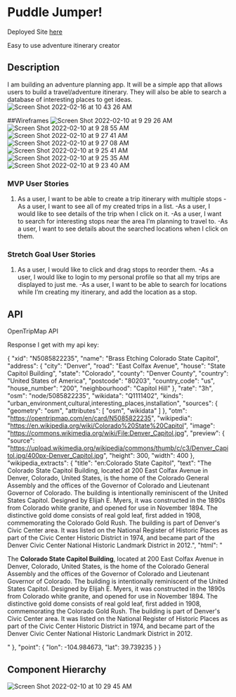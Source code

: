 # Puddle Jumper!

Deployed Site [here](https://friendly-austin-935131.netlify.app/)

Easy to use adventure itinerary creator

## Description

I am building an adventure planning app.  It will be a simple app that allows users to build a travel/adventure itinerary.  They will also be able to search a database of interesting places to get ideas.  
![Screen Shot 2022-02-16 at 10 43 26 AM](https://user-images.githubusercontent.com/96032956/154330091-f1cc24e4-8ea8-49aa-9b27-b0305e9b169c.png)



##Wireframes
![Screen Shot 2022-02-10 at 9 29 26 AM](https://user-images.githubusercontent.com/96032956/153465813-6cf44fe2-5b9d-4f3b-a854-58acc7c13f6d.png)
![Screen Shot 2022-02-10 at 9 28 55 AM](https://user-images.githubusercontent.com/96032956/153465816-3abcd14f-83a2-40a4-88e4-4e781537b57c.png)
![Screen Shot 2022-02-10 at 9 27 41 AM](https://user-images.githubusercontent.com/96032956/153465819-d454508b-19e9-4ef1-bb02-93e2639b7584.png)
![Screen Shot 2022-02-10 at 9 27 08 AM](https://user-images.githubusercontent.com/96032956/153465820-11eb446f-212a-474f-85e5-fedc79e5b664.png)
![Screen Shot 2022-02-10 at 9 25 41 AM](https://user-images.githubusercontent.com/96032956/153465821-f6166b76-3612-450c-93d2-3e6f375af25f.png)
![Screen Shot 2022-02-10 at 9 25 35 AM](https://user-images.githubusercontent.com/96032956/153465824-64171249-a887-4a0d-bb6d-14fb31a173e8.png)
![Screen Shot 2022-02-10 at 9 23 40 AM](https://user-images.githubusercontent.com/96032956/153465826-44d25d89-1b62-4047-a9c9-eea34a55a7f7.png)








### MVP User Stories

1. As a user, I want to be able to create a trip itinerary with multiple stops
    -As a user, I want to see all of my created trips in a list.
     -As a user, I would like to see details of the trip when I click on it.
     -As a user, I want to search for interesting stops near the area I’m planning to travel to.
     -As a user, I want to see details about the searched locations when I click on them.

### Stretch Goal User Stories
1. As a user, I would like to click and drag stops to reorder them.
    -As a user, I would like to login to my personal profile so that all my trips are displayed to just me.
    -As a user, I want to be able to search for locations while I’m creating my itinerary, and add the location as a stop.

## API
OpenTripMap API


Response I get with my api key:

{
"xid": "N5085822235",
"name": "Brass Etching Colorado State Capitol",
"address": {
"city": "Denver",
"road": "East Colfax Avenue",
"house": "State Capitol Building",
"state": "Colorado",
"county": "Denver County",
"country": "United States of America",
"postcode": "80203",
"country_code": "us",
"house_number": "200",
"neighbourhood": "Capitol Hill"
},
"rate": "3h",
"osm": "node/5085822235",
"wikidata": "Q1111402",
"kinds": "urban_environment,cultural,interesting_places,installation",
"sources": {
"geometry": "osm",
"attributes": [
"osm",
"wikidata"
]
},
"otm": "https://opentripmap.com/en/card/N5085822235",
"wikipedia": "https://en.wikipedia.org/wiki/Colorado%20State%20Capitol",
"image": "https://commons.wikimedia.org/wiki/File:Denver_Capitol.jpg",
"preview": {
"source": "https://upload.wikimedia.org/wikipedia/commons/thumb/c/c3/Denver_Capitol.jpg/400px-Denver_Capitol.jpg",
"height": 300,
"width": 400
},
"wikipedia_extracts": {
"title": "en:Colorado State Capitol",
"text": "The Colorado State Capitol Building, located at 200 East Colfax Avenue in Denver, Colorado, United States, is the home of the Colorado General Assembly and the offices of the Governor of Colorado and Lieutenant Governor of Colorado. The building is intentionally reminiscent of the United States Capitol. Designed by Elijah E. Myers, it was constructed in the 1890s from Colorado white granite, and opened for use in November 1894. The distinctive gold dome consists of real gold leaf, first added in 1908, commemorating the Colorado Gold Rush. The building is part of Denver's Civic Center area. It was listed on the National Register of Historic Places as part of the Civic Center Historic District in 1974, and became part of the Denver Civic Center National Historic Landmark District in 2012.",
"html": "<p>The <b>Colorado State Capitol Building</b>, located at 200 East Colfax Avenue in Denver, Colorado, United States, is the home of the Colorado General Assembly and the offices of the Governor of Colorado and Lieutenant Governor of Colorado. The building is intentionally reminiscent of the United States Capitol. Designed by Elijah E. Myers, it was constructed in the 1890s from Colorado white granite, and opened for use in November 1894. The distinctive gold dome consists of real gold leaf, first added in 1908, commemorating the Colorado Gold Rush. The building is part of Denver's Civic Center area. It was listed on the National Register of Historic Places as part of the Civic Center Historic District in 1974, and became part of the Denver Civic Center National Historic Landmark District in 2012.</p>"
},
"point": {
"lon": -104.984673,
"lat": 39.739235
}
}



## Component Hierarchy
![Screen Shot 2022-02-10 at 10 29 45 AM](https://user-images.githubusercontent.com/96032956/153465878-4f690d19-fb89-4760-ad55-a473706c3133.png)



